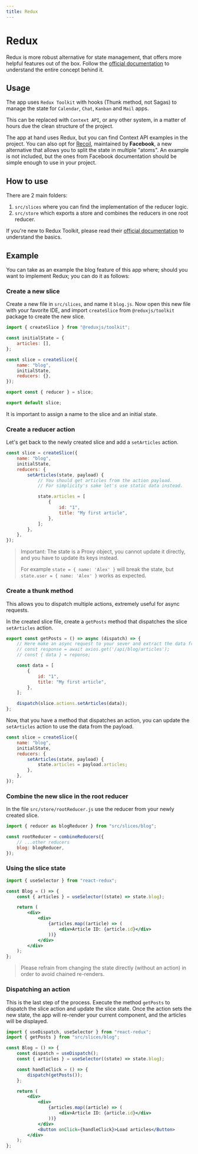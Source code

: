 ```yaml
---
title: Redux
---
```


# Redux

Redux is more robust alternative for state management, that offers more helpful features out of the
box. Follow the
[official documentation](https://redux.js.org/basics/usage-with-react) to understand the entire
concept behind it.

## Usage

The app uses `Redux Toolkit` with hooks (Thunk method, not Sagas) to manage the state
for `Calendar`, `Chat`,
`Kanban` and `Mail` apps.

This can be replaced with `Context API`, or any other system, in a matter of hours due the clean
structure of the project.

The app at hand uses Redux, but you can find Context API examples in the project. You can also opt
for
[Recoil](https://recoiljs.org/), maintained by **Facebook**, a new alternative that allows you to
split the state in multiple "atoms". An example is not included, but the ones from Facebook
documentation should be simple enough to use in your project.

## How to use

There are 2 main folders:

1. `src/slices` where you can find the implementation of the reducer logic.
2. `src/store` which exports a store and combines the reducers in one root reducer.

If you're new to Redux Toolkit, please read
their [official documentation](https://redux-toolkit.js.org/usage/usage-guide)
to understand the basics.

## Example

You can take as an example the blog feature of this app where; should you want to implement Redux;
you can do it as follows:

### Create a new slice

Create a new file in `src/slices`, and name it `blog.js`. Now open this new file with your favorite
IDE, and import
`createSlice` from `@reduxjs/toolkit` package to create the new slice.

```js
import { createSlice } from "@reduxjs/toolkit";

const initialState = {
    articles: [],
};

const slice = createSlice({
    name: "blog",
    initialState,
    reducers: {},
});

export const { reducer } = slice;

export default slice;
```

It is important to assign a name to the slice and an initial state.

### Create a reducer action

Let's get back to the newly created slice and add a `setArticles` action.

```js
const slice = createSlice({
    name: "blog",
    initialState,
    reducers: {
        setArticles(state, payload) {
            // You should get articles from the action payload.
            // For simplicity's sake let's use static data instead.

            state.articles = [
                {
                    id: "1",
                    title: "My first article",
                },
            ];
        },
    },
});
```

> Important: The state is a Proxy object, you cannot update it directly, and you have to update its keys instead.
>
> For example `state = { name: 'Alex' }` will break the state, but `state.user = { name: 'Alex' }` works as expected.

### Create a thunk method

This allows you to dispatch multiple actions, extremely useful for async requests.

In the created slice file, create a `getPosts` method that dispatches the slice `setArticles`
action.

```js
export const getPosts = () => async (dispatch) => {
    // Here make an async request to your sever and extract the data from the server response
    // const response = await axios.get('/api/blog/articles');
    // const { data } = reponse;

    const data = [
        {
            id: "1",
            title: "My first article",
        },
    ];

    dispatch(slice.actions.setArticles(data));
};
```

Now, that you have a method that dispatches an action, you can update the `setArticles` action to
use the data from the payload.

```js
const slice = createSlice({
    name: "blog",
    initialState,
    reducers: {
        setArticles(state, payload) {
            state.articles = payload.articles;
        },
    },
});
```

### Combine the new slice in the root reducer

In the file `src/store/rootReducer.js` use the reducer from your newly created slice.

```js
import { reducer as blogReducer } from "src/slices/blog";

const rootReducer = combineReducers({
    // ...other reducers
    blog: blogReducer,
});
```

### Using the slice state

```jsx
import { useSelector } from "react-redux";

const Blog = () => {
    const { articles } = useSelector((state) => state.blog);

    return (
        <div>
            <div>
                {articles.map((article) => (
                    <div>Article ID: {article.id}</div>
                ))}
            </div>
        </div>
    );
};
```

> Please refrain from changing the state directly (without an action) in order to avoid chained re-renders.

### Dispatching an action

This is the last step of the process. Execute the method `getPosts` to dispatch the slice action
and update the slice state. Once the action sets the new state, the app will re-render your current
component, and the articles will be displayed.

```jsx
import { useDispatch, useSelector } from "react-redux";
import { getPosts } from "src/slices/blog";

const Blog = () => {
    const dispatch = useDispatch();
    const { articles } = useSelector((state) => state.blog);

    const handleClick = () => {
        dispatch(getPosts());
    };

    return (
        <div>
            <div>
                {articles.map((article) => (
                    <div>Article ID: {article.id}</div>
                ))}
            </div>
            <Button onClick={handleClick}>Load articles</Button>
        </div>
    );
};
```

